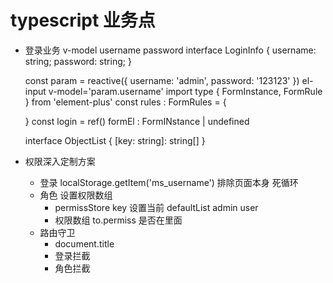 # typescript 业务点
- 登录业务
   v-model username password
   interface LoginInfo {
      username: string;
      password: string;
   }

   const param = reactive<LoginInfo>({
      username: 'admin',
      password: '123123'
   })
   el-input v-model='param.username'
   import type { FormInstance, FormRule } from 'element-plus'
   const rules : FormRules = {

   }
   const login = ref<FormInstance>()
   formEl : FormINstance | undefined

   interface ObjectList {
      [key: string]: string[]
   }

- 权限深入定制方案
   - 登录 localStorage.getItem('ms_username')
      排除页面本身 死循环
   - 角色 设置权限数组
      - permissStore
         key   设置当前
         defaultList  admin user
      - 权限数组 to.permiss 是否在里面
   - 路由守卫
      - document.title
      - 登录拦截
      - 角色拦截